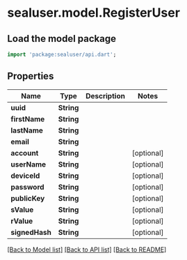 # sealuser.model.RegisterUser

## Load the model package
```dart
import 'package:sealuser/api.dart';
```

## Properties
Name | Type | Description | Notes
------------ | ------------- | ------------- | -------------
**uuid** | **String** |  | 
**firstName** | **String** |  | 
**lastName** | **String** |  | 
**email** | **String** |  | 
**account** | **String** |  | [optional] 
**userName** | **String** |  | [optional] 
**deviceId** | **String** |  | [optional] 
**password** | **String** |  | [optional] 
**publicKey** | **String** |  | [optional] 
**sValue** | **String** |  | [optional] 
**rValue** | **String** |  | [optional] 
**signedHash** | **String** |  | [optional] 

[[Back to Model list]](../README.md#documentation-for-models) [[Back to API list]](../README.md#documentation-for-api-endpoints) [[Back to README]](../README.md)


